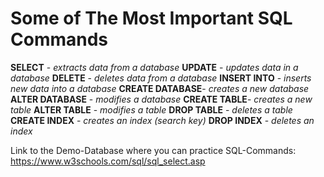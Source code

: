 # Some of The Most Important SQL Commands

**SELECT** - *extracts data from a database*
**UPDATE** - *updates data in a database*
**DELETE** - *deletes data from a database*
**INSERT INTO** - *inserts new data into a database*
**CREATE DATABASE**- *creates a new database*
**ALTER DATABASE** - *modifies a database*
**CREATE TABLE**- *creates a new table*
**ALTER TABLE** - *modifies a table*
**DROP TABLE** - *deletes a table*
**CREATE INDEX** - *creates an index (search key)*
**DROP INDEX** - *deletes an index*

Link to the Demo-Database where you can practice SQL-Commands: https://www.w3schools.com/sql/sql_select.asp